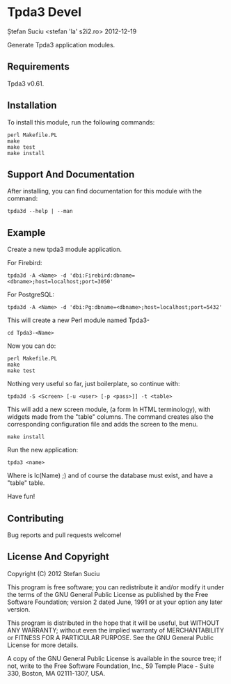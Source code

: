 Tpda3 Devel
===========
Ștefan Suciu <stefan 'la' s2i2.ro>
2012-12-19

Generate Tpda3 application modules.


Requirements
------------

Tpda3 v0.61.


Installation
------------

To install this module, run the following commands:

    perl Makefile.PL
    make
    make test
    make install


Support And Documentation
-------------------------

After installing, you can find documentation for this module with the
command:

    tpda3d --help | --man


Example
-------

Create a new tpda3 module application.

For Firebird:

    tpda3d -A <Name> -d 'dbi:Firebird:dbname=<dbname>;host=localhost;port=3050'

For PostgreSQL:

    tpda3d -A <Name> -d 'dbi:Pg:dbname=<dbname>;host=localhost;port=5432'

This will create a new Perl module named Tpda3-<Name>

    cd Tpda3-<Name>

Now you can do:

    perl Makefile.PL
    make
    make test

Nothing very useful so far, just boilerplate, so continue with:

    tpda3d -S <Screen> [-u <user> [-p <pass>]] -t <table>

This will add a new screen module, (a form In HTML terminology), with
widgets made from the "table" columns.  The command creates also the
corresponding configuration file and adds the screen to the menu.

    make install

Run the new application:

    tpda3 <name>

Where <name> is lc(Name) ;) and of course the database must exist,
and have a "table" table.

Have fun!


Contributing
------------

Bug reports and pull requests welcome!


License And Copyright
---------------------

Copyright (C) 2012 Stefan Suciu

This program is free software; you can redistribute it and/or modify
it under the terms of the GNU General Public License as published by
the Free Software Foundation; version 2 dated June, 1991 or at your option
any later version.

This program is distributed in the hope that it will be useful,
but WITHOUT ANY WARRANTY; without even the implied warranty of
MERCHANTABILITY or FITNESS FOR A PARTICULAR PURPOSE.  See the
GNU General Public License for more details.

A copy of the GNU General Public License is available in the source tree;
if not, write to the Free Software Foundation, Inc.,
59 Temple Place - Suite 330, Boston, MA 02111-1307, USA.
